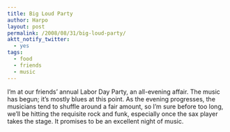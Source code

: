 ```yaml
---
title: Big Loud Party
author: Harpo
layout: post
permalink: /2008/08/31/big-loud-party/
aktt_notify_twitter:
  - yes
tags:
  - food
  - friends
  - music
---
```

I&#8217;m at our friends&#8217; annual Labor Day Party, an all-evening affair. The music has begun; it&#8217;s mostly blues at this point. As the evening progresses, the musicians tend to shuffle around a fair amount, so I&#8217;m sure before too long, we&#8217;ll be hitting the requisite rock and funk, especially once the sax player takes the stage. It promises to be an excellent night of music.